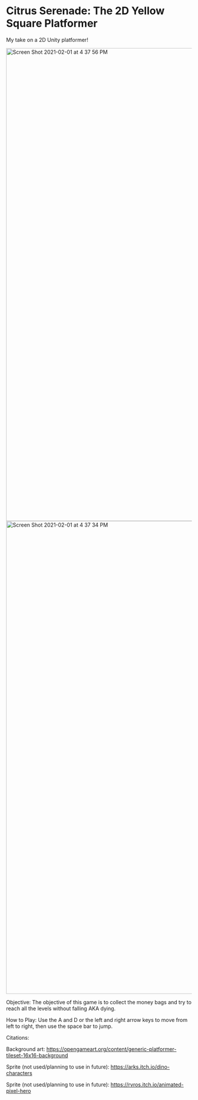 # Citrus Serenade: The 2D Yellow Square Platformer

My take on a 2D Unity platformer!

<img width="1280" alt="Screen Shot 2021-02-01 at 4 37 56 PM" src="https://user-images.githubusercontent.com/34725789/106521346-1be3d280-64ac-11eb-805b-db4cad10b3ef.png">
<img width="1280" alt="Screen Shot 2021-02-01 at 4 37 34 PM" src="https://user-images.githubusercontent.com/34725789/106521349-1dad9600-64ac-11eb-9e2b-7f28f4c93a3f.png">

Objective:
The objective of this game is to collect the money bags and try to reach all the levels without falling AKA dying.

How to Play:
Use the A and D or the left and right arrow keys to move from left to right, then use the space bar to jump.

Citations:

Background art: https://opengameart.org/content/generic-platformer-tileset-16x16-background

Sprite (not used/planning to use in future): https://arks.itch.io/dino-characters

Sprite (not used/planning to use in future): https://rvros.itch.io/animated-pixel-hero
